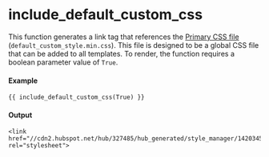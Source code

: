# include_default_custom_css
This function generates a link tag that references the [Primary CSS file](https://knowledge.hubspot.com/cos-general/create-edit-and-attach-css-files-to-style-your-site) (`default_custom_style.min.css`). This file is designed to be a global CSS file that can be added to all templates. To render, the function requires a boolean parameter value of `True`.

#### Example
```jinja2
{{ include_default_custom_css(True) }} 
```

#### Output
```jinja2
<link href="//cdn2.hubspot.net/hub/327485/hub_generated/style_manager/1420345777097/custom/styles/default/hs_default_custom_style.min.css" rel="stylesheet">
```

